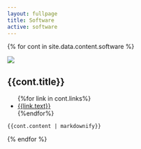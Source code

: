 ```yaml
---
layout: fullpage
title: Software
active: software
---
```


<!-- see _data/content/software.yaml for content -->
{% for cont in site.data.content.software %}
<div class="row">
  <div class="col-lg-2 col-sm-3">
    <img src="{{cont.image}}" class="img-fluid" />
  </div>
  <div class="col-lg-7 col-sm-9">
    <h2>{{cont.title}}</h2>
    <ul class="nav nav-inline">
      {%for link in cont.links%}
      <li class="nav-item">
      <a class="nav-link" href="{{link.href}}">{{link.text}}</a>
      </li>
      {%endfor%}
    </ul>

    {{cont.content | markdownify}}
  </div>
</div>
{% endfor %}
